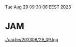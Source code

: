 Tue Aug 29 09:30:06 EEST 2023
# JAM
<a href='./cache/202308/29_09.log'>./cache/202308/29_09.log</a>
